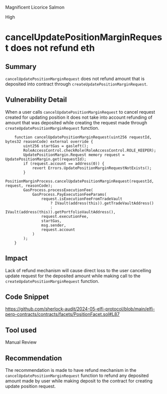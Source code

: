 Magnificent Licorice Salmon

High

# cancelUpdatePositionMarginRequest does not refund eth

## Summary
```cancelUpdatePositionMarginRequest``` does not refund amount that is deposited into contract through ```createUpdatePositionMarginRequest```.

## Vulnerability Detail
When a user calls ```cancelUpdatePositionMarginRequest``` to cancel request created for updating position it does not take into account refunding of amount that was deposited while creating the request made through ```createUpdatePositionMarginRequest``` function.
```solidity
    function cancelUpdatePositionMarginRequest(uint256 requestId, bytes32 reasonCode) external override {
        uint256 startGas = gasleft();
        RoleAccessControl.checkRole(RoleAccessControl.ROLE_KEEPER);
        UpdatePositionMargin.Request memory request = UpdatePositionMargin.get(requestId);
        if (request.account == address(0)) {
            revert Errors.UpdatePositionMarginRequestNotExists();
        }
        PositionMarginProcess.cancelUpdatePositionMarginRequest(requestId, request, reasonCode);
        GasProcess.processExecutionFee(
            GasProcess.PayExecutionFeeParams(
                request.isExecutionFeeFromTradeVault
                    ? IVault(address(this)).getTradeVaultAddress()
                    : IVault(address(this)).getPortfolioVaultAddress(),
                request.executionFee,
                startGas,
                msg.sender,
                request.account
            )
        );
    }
```

## Impact
Lack of refund mechanism will cause direct loss to the user cancelling update request for the deposited amount while making call to the ```createUpdatePositionMarginRequest``` function.

## Code Snippet
https://github.com/sherlock-audit/2024-05-elfi-protocol/blob/main/elfi-perp-contracts/contracts/facets/PositionFacet.sol#L87

## Tool used

Manual Review

## Recommendation
The recommendation is made to have refund mechanism in the ```cancelUpdatePositionMarginRequest``` function to refund any deposited amount made by user while making deposit to the contract for creating update position request.


